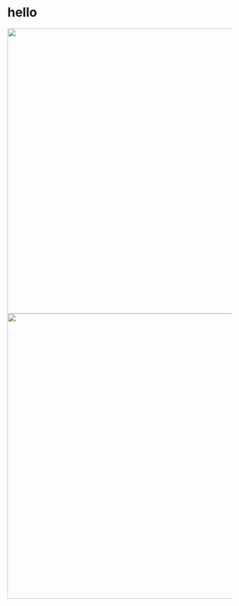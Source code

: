 # hello

<a title="fzf - command-line fuzzy finder" href="https://www.youtube.com/watch?v=qgG5Jhi_Els">
  <img src="https://i.imgur.com/vtG8olE.png" width="640">
</a>



<a title="fzf - command-line fuzzy finder" href="https://www.bilibili.com/video/BV1fZ4y1n7fT">
  <img src="https://i.imgur.com/vtG8olE.png" width="640">
</a>
